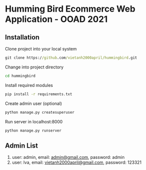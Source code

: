 # Humming Bird Ecommerce Web Application - OOAD 2021

Installation
---

Clone project into your local system
```bat
git clone https://github.com/vietanh2000april/hummingbird.git
```

Change into project directory
```bat
cd hummingbird
```

Install required modules
```bat
pip install -r requirements.txt
```

Create admin user (optional)
```bat
python manage.py createsuperuser
```

Run server in localhost:8000
```bat
python manage.py runserver
```

Admin List
---
1. user: admin, email: admin@gmail.com, password: admin
2. user: lva, email: vietanh2000april@gmail.com, password: 123321
